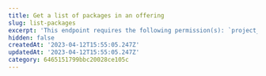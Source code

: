 ```yaml
---
title: Get a list of packages in an offering
slug: list-packages
excerpt: 'This endpoint requires the following permission(s): `project_configuration:packages:read`.'
hidden: false
createdAt: '2023-04-12T15:55:05.247Z'
updatedAt: '2023-04-12T15:55:05.247Z'
category: 6465151799bbc20028ce105c
---
```

